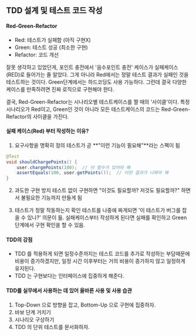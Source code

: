 ## TDD 설계 및 테스트 코드 작성

#### Red-Green-Refactor
- Red: 테스트가 실패함 (아직 구현X)
- Green: 테스트 성공 (최소한 구현)
- Refactor: 코드 개선 

잘못 생각하고 있었던게, 포인트 충전에서 '음수포인트 충전' 케이스가 실패케이스(RED)로 들어가는 줄 알았다.
그게 아니라 Red에서는 정말 테스트 결과가 실패인 것을 테스트하는 것이다.
Green단계에서는 하드코딩도 사용 가능하다. 그런데 결국 다양한 케이스를 만족하려면 진짜 로직으로 구현해야 한다. 

결국, Red-Green-Refactor는 시나리오별 테스트케이스를 짤 때의 '사이클'이다.
특정 시나리오가 Red이고, Green인 것이 아니라 모든 테스트케이스의 코드는 Red-Green-Refactor의 사이클을 가진다.


#### 실패 케이스(Red) 부터 작성하는 이유?
1. 요구사항을 명확히 정의
테스트가 곧 **"이런 기능이 필요해"**라는 스펙이 됨
```java
@Test
void shouldChargePoints() {
    user.chargePoints(100);  // 이 함수가 있어야 해
    assertEquals(100, user.getPoints());  // 이런 결과가 나와야 해
}
```
2. 과도한 구현 방지
테스트 없이 구현하면 "이것도 필요할까? 저것도 필요할까?" 하면서 불필요한 기능까지 만들게 됨

3. 테스트가 정말 작동하는지 확인
테스트를 나중에 짜게되면 '이 테스트가 버그를 잡을 수 있나?' 의문이 듦.
실패케이스부터 작성하게 된다면 실패를 확인하고 Green 단계에서 구현 확인을 할 수 있음.

#### TDD의 강점
- TDD 를 적용하게 되면 일정수준까지는 테스트 코드를 추가로 작성하는 부담때문에 비용이 증가하겠지만, 일정 시간 이후부터는 거의 비용이 증가하지 않고 일정하게 유지된다.
- TDD 는 구현보다는 인터페이스에 집중하게 해준다.

#### TDD를 실무에서 사용하는 데 있어 올바른 사용 및 사용 습관
1. Top-Down 으로 방향을 잡고, Bottom-Up 으로 구현에 집중하자.
2. 바보 단계 거치기
3. 시나리오 구상하기
4. TDD 의 단위 테스트를 문서화하자.

